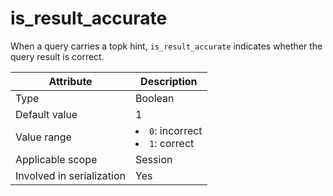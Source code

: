 # is_result_accurate

When a query carries a topk hint, `is_result_accurate` indicates whether the query result is correct.

| **Attribute** | **Description** |
|---------|--------------------------------------------------------------------------------------------------------|
| Type | Boolean |
| Default value | 1 |
| Value range | <li> `0`: incorrect   <li> `1`: correct |
| Applicable scope | Session |
| Involved in serialization | Yes |
